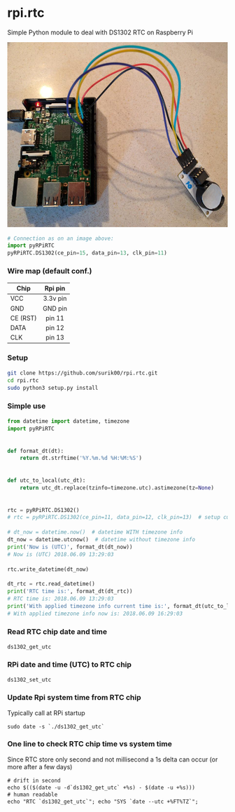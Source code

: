 # rpi.rtc
Simple Python module to deal with DS1302 RTC on Raspberry Pi

![ce_pin=15, data_pin=13, clk_pin=11](img/pi_rtc.jpg)

```python
# Connection as on an image above:
import pyRPiRTC
pyRPiRTC.DS1302(ce_pin=15, data_pin=13, clk_pin=11)
```


### Wire map (default conf.)

| Chip        | Rpi pin       |
| ----------- |:-------------:|
| VCC         | 3.3v pin      |
| GND         | GND pin       |
| CE (RST)    | pin 11        |
| DATA        | pin 12        |
| CLK         | pin 13        |


### Setup

```bash
git clone https://github.com/surik00/rpi.rtc.git
cd rpi.rtc
sudo python3 setup.py install
```


### Simple use

```python
from datetime import datetime, timezone
import pyRPiRTC


def format_dt(dt):
    return dt.strftime('%Y.%m.%d %H:%M:%S')


def utc_to_local(utc_dt):
    return utc_dt.replace(tzinfo=timezone.utc).astimezone(tz=None)


rtc = pyRPiRTC.DS1302()
# rtc = pyRPiRTC.DS1302(ce_pin=11, data_pin=12, clk_pin=13)  # setup custom GPIO ports

# dt_now = datetime.now()  # datetime WITH timezone info
dt_now = datetime.utcnow()  # datetime without timezone info
print('Now is (UTC)', format_dt(dt_now))
# Now is (UTC) 2018.06.09 13:29:03

rtc.write_datetime(dt_now)

dt_rtc = rtc.read_datetime()
print('RTC time is:', format_dt(dt_rtc))
# RTC time is: 2018.06.09 13:29:03
print('With applied timezone info current time is:', format_dt(utc_to_local(dt_rtc)))
# With applied timezone info now is: 2018.06.09 16:29:03

```


### Read RTC chip date and time

    ds1302_get_utc


### RPi date and time (UTC) to RTC chip

    ds1302_set_utc


### Update Rpi system time from RTC chip

Typically call at RPi startup

    sudo date -s `./ds1302_get_utc`


### One line to check RTC chip time vs system time

Since RTC store only second and not millisecond a 1s delta can occur (or more after a few days)

    # drift in second
    echo $(($(date -u -d`ds1302_get_utc` +%s) - $(date -u +%s)))
    # human readable
    echo "RTC `ds1302_get_utc`"; echo "SYS `date --utc +%FT%TZ`";
